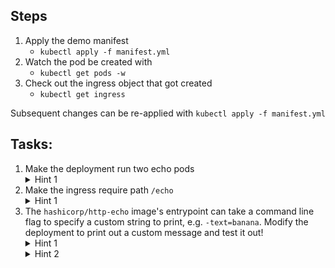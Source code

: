 ## Steps
1. Apply the demo manifest
   - `kubectl apply -f manifest.yml`
2. Watch the pod be created with
   - `kubectl get pods -w`
3. Check out the ingress object that got created
   - `kubectl get ingress`

Subsequent changes can be re-applied with `kubectl apply -f manifest.yml`

## Tasks:
1. Make the deployment run two echo pods
    <details>
    <summary>Hint 1</summary>
        Update the `replicas` key on the deployment to `2`
    </details>
2. Make the ingress require path `/echo`
   <details>
    <summary>Hint 1</summary>
        The path type is already `prefix` so all thats needed is to update the path to `/echo`
    </details>
3. The `hashicorp/http-echo` image's entrypoint can take a command line flag to specify a custom string to print, e.g. `-text=banana`. Modify the deployment to print out a custom message and test it out!
    <details>
    <summary>Hint 1</summary>
        Kubectl explain can be used to reference the fields on an object, though the output is usually long so you can pipe into `less`, e.g. `kubectl explain pods.spec.containers | less`
    </details>
    <details>
    <summary>Hint 2</summary>
        You need to add `args` to the container definition, e.g.
        ```containers:
        - name: echo
          image: hashicorp/http-echo
          args:
            - "-text=banana"
        ```
        then simply re-apply the manifest
    </details>
